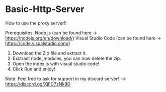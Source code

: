 # Basic-Http-Server
How to use the proxy server!!

Prerequisites:
Node.js (can be found here -> https://nodejs.org/en/download/)
Visual Studio Code (can be found here -> https://code.visualstudio.com/)

1. Download the Zip file and extract it.
2. Exctract node_modules, you can now delete the zip.
3. Open the index.js with visual studio code!
4. Click Run and enjoy!

Note: Feel free to ask for support in my discord server! --> https://discord.gg/XjFC7zNk9D
